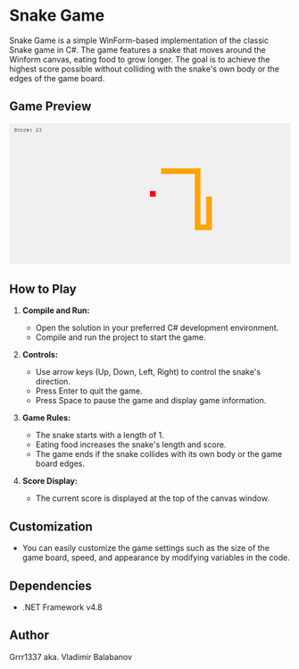 # Snake Game

Snake Game is a simple WinForm-based implementation of the classic Snake game in C#. The game features a snake that moves around the Winform canvas, eating food to grow longer. The goal is to achieve the highest score possible without colliding with the snake's own body or the edges of the game board.

## Game Preview

![Game Preview](./snake_game_preview.jpg)

## How to Play

1. **Compile and Run:**
   - Open the solution in your preferred C# development environment.
   - Compile and run the project to start the game.

2. **Controls:**
   - Use arrow keys (Up, Down, Left, Right) to control the snake's direction.
   - Press Enter to quit the game.
   - Press Space to pause the game and display game information.

3. **Game Rules:**
   - The snake starts with a length of 1.
   - Eating food increases the snake's length and score.
   - The game ends if the snake collides with its own body or the game board edges.

4. **Score Display:**
   - The current score is displayed at the top of the canvas window.

## Customization

- You can easily customize the game settings such as the size of the game board, speed, and appearance by modifying variables in the code.

## Dependencies

- .NET Framework v4.8

## Author

Grrr1337 aka. Vladimir Balabanov
